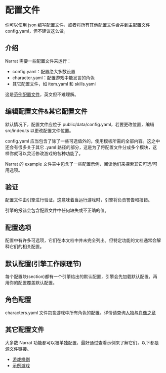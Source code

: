 # 配置文件
你可以使用 json 编写配置文件，或者将所有其他配置文件合并到主配置文件 config.yaml，但不建议这么做。

## 介绍
Narrat 需要一些配置文件来运行：
* config.yaml：配置绝大多数设置
* character.yaml：配置游戏中能发言的角色
* 其它配置文件，如 item.yaml 和 skills.yaml

这是[范例配置文件](https://docs.narrat.dev/examples/example-config.html)，英文但不难理解。

## 编辑配置文件&其它配置文件
默认情况下，配置文件应位于 public/data/config.yaml，若要更改位置，编辑 src/index.ts 以更改配置文件位置。

config.yaml 应当包含了除了一些可选值外的，使用模板所需的全部内容。这之中还会有很多关于其它 .yaml 路径的部分，这是为了将配置文件分成多个模块，这样你就可以灵活修改游戏的各种功能了。

Narrat 的 example 文件夹中包含了一些配置示例，阅读他们来探索其它可选/可用选项。

## 验证
配置文件由引擎进行验证，这意味着当运行游戏时，引擎将负责警告和报错。

引擎的报错会包含配置文件中任何缺失或不正确的值。

## 配置选项
配置中有许多可选项，它们在本文档中并未完全列出。但特定功能的文档通常会解释它们的相关配置。

## 默认配置(引擎工作原理节)
每个配置块(section)都有一个引擎给出的默认配置，引擎会先加载默认配置，再用你的配置覆盖默认配置。

## 角色配置
characters.yaml 文件包含游戏中所有角色的配置。详情请查询[人物与肖像之章]()

## 其它配置文件
大多数 Narrat 功能都可以被单独配置，最好通过查看示例来了解它们，以下都是源文件链接。
* [游戏样例](https://github.com/liana-p/narrat-engine/tree/main/packages/narrat/examples/games)
* [示例游戏](https://github.com/liana-p/narrat-examples)
